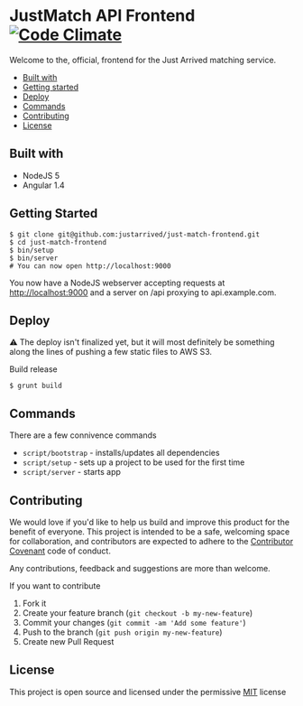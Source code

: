 # JustMatch API Frontend [![Code Climate](https://codeclimate.com/repos/568b9c653e8d2f3e5c0005cd/badges/3f87038cad7a3c82ba49/gpa.svg)](https://codeclimate.com/repos/568b9c653e8d2f3e5c0005cd/feed)

Welcome to the, official, frontend for the Just Arrived matching service.

* [Built with](#built-with)
* [Getting started](#getting-started)
* [Deploy](#deploy)
* [Commands](#commands)
* [Contributing](#contributing)
* [License](#license)

## Built with

* NodeJS 5
* Angular 1.4

## Getting Started

```
$ git clone git@github.com:justarrived/just-match-frontend.git
$ cd just-match-frontend
$ bin/setup
$ bin/server
# You can now open http://localhost:9000
```

You now have a NodeJS webserver accepting requests at [http://localhost:9000](http://localhost:9000) and a server on /api proxying to api.example.com.

## Deploy

:warning: The deploy isn't finalized yet, but it will most definitely be something along the lines of pushing a few static files to AWS S3.

Build release

```
$ grunt build
```

## Commands

There are a few connivence commands

* `script/bootstrap` - installs/updates all dependencies
* `script/setup` - sets up a project to be used for the first time
* `script/server` - starts app

## Contributing

We would love if you'd like to help us build and improve this product for the
benefit of everyone. This project is intended to be a safe, welcoming space for collaboration, and contributors are expected to adhere to the [Contributor Covenant](http://contributor-covenant.org/) code of conduct.

Any contributions, feedback and suggestions are more than welcome.

If you want to contribute

1. Fork it
2. Create your feature branch (`git checkout -b my-new-feature`)
3. Commit your changes (`git commit -am 'Add some feature'`)
4. Push to the branch (`git push origin my-new-feature`)
5. Create new Pull Request

## License

This project is open source and licensed under the permissive [MIT](LICENSE.txt) license
